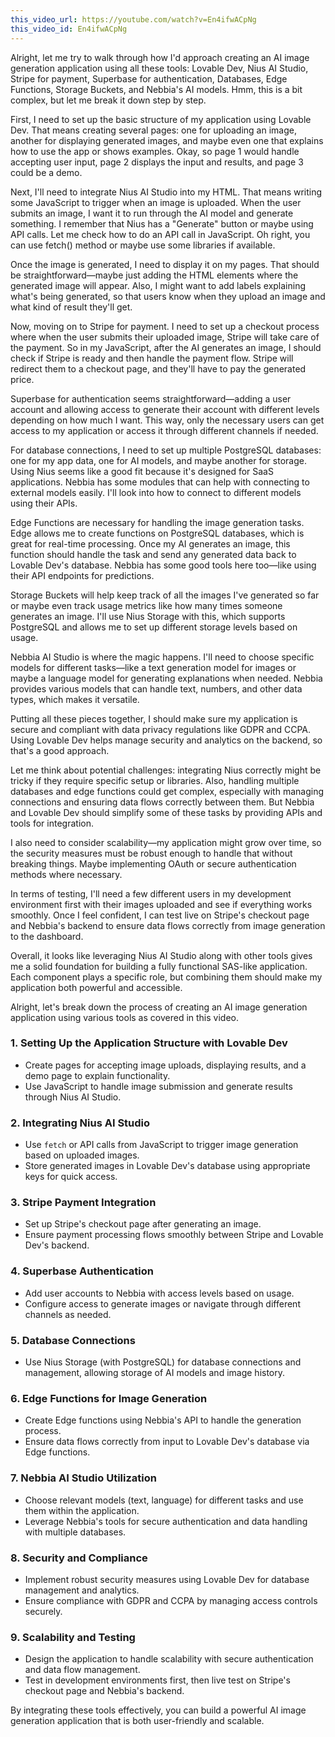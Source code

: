 ```yaml
---
this_video_url: https://youtube.com/watch?v=En4ifwACpNg
this_video_id: En4ifwACpNg
---
```

<think>
Alright, let me try to walk through how I'd approach creating an AI image generation application using all these tools: Lovable Dev, Nius AI Studio, Stripe for payment, Superbase for authentication, Databases, Edge Functions, Storage Buckets, and Nebbia's AI models. Hmm, this is a bit complex, but let me break it down step by step.

First, I need to set up the basic structure of my application using Lovable Dev. That means creating several pages: one for uploading an image, another for displaying generated images, and maybe even one that explains how to use the app or shows examples. Okay, so page 1 would handle accepting user input, page 2 displays the input and results, and page 3 could be a demo.

Next, I'll need to integrate Nius AI Studio into my HTML. That means writing some JavaScript to trigger when an image is uploaded. When the user submits an image, I want it to run through the AI model and generate something. I remember that Nius has a "Generate" button or maybe using API calls. Let me check how to do an API call in JavaScript. Oh right, you can use fetch() method or maybe use some libraries if available.

Once the image is generated, I need to display it on my pages. That should be straightforward—maybe just adding the HTML elements where the generated image will appear. Also, I might want to add labels explaining what's being generated, so that users know when they upload an image and what kind of result they'll get.

Now, moving on to Stripe for payment. I need to set up a checkout process where when the user submits their uploaded image, Stripe will take care of the payment. So in my JavaScript, after the AI generates an image, I should check if Stripe is ready and then handle the payment flow. Stripe will redirect them to a checkout page, and they'll have to pay the generated price.

Superbase for authentication seems straightforward—adding a user account and allowing access to generate their account with different levels depending on how much I want. This way, only the necessary users can get access to my application or access it through different channels if needed.

For database connections, I need to set up multiple PostgreSQL databases: one for my app data, one for AI models, and maybe another for storage. Using Nius seems like a good fit because it's designed for SaaS applications. Nebbia has some modules that can help with connecting to external models easily. I'll look into how to connect to different models using their APIs.

Edge Functions are necessary for handling the image generation tasks. Edge allows me to create functions on PostgreSQL databases, which is great for real-time processing. Once my AI generates an image, this function should handle the task and send any generated data back to Lovable Dev's database. Nebbia has some good tools here too—like using their API endpoints for predictions.

Storage Buckets will help keep track of all the images I've generated so far or maybe even track usage metrics like how many times someone generates an image. I'll use Nius Storage with this, which supports PostgreSQL and allows me to set up different storage levels based on usage.

Nebbia AI Studio is where the magic happens. I'll need to choose specific models for different tasks—like a text generation model for images or maybe a language model for generating explanations when needed. Nebbia provides various models that can handle text, numbers, and other data types, which makes it versatile.

Putting all these pieces together, I should make sure my application is secure and compliant with data privacy regulations like GDPR and CCPA. Using Lovable Dev helps manage security and analytics on the backend, so that's a good approach.

Let me think about potential challenges: integrating Nius correctly might be tricky if they require specific setup or libraries. Also, handling multiple databases and edge functions could get complex, especially with managing connections and ensuring data flows correctly between them. But Nebbia and Lovable Dev should simplify some of these tasks by providing APIs and tools for integration.

I also need to consider scalability—my application might grow over time, so the security measures must be robust enough to handle that without breaking things. Maybe implementing OAuth or secure authentication methods where necessary.

In terms of testing, I'll need a few different users in my development environment first with their images uploaded and see if everything works smoothly. Once I feel confident, I can test live on Stripe's checkout page and Nebbia's backend to ensure data flows correctly from image generation to the dashboard.

Overall, it looks like leveraging Nius AI Studio along with other tools gives me a solid foundation for building a fully functional SAS-like application. Each component plays a specific role, but combining them should make my application both powerful and accessible.
</think>

Alright, let's break down the process of creating an AI image generation application using various tools as covered in this video.

### 1. **Setting Up the Application Structure with Lovable Dev**
   - Create pages for accepting image uploads, displaying results, and a demo page to explain functionality.
   - Use JavaScript to handle image submission and generate results through Nius AI Studio.

### 2. **Integrating Nius AI Studio**
   - Use `fetch` or API calls from JavaScript to trigger image generation based on uploaded images.
   - Store generated images in Lovable Dev's database using appropriate keys for quick access.

### 3. **Stripe Payment Integration**
   - Set up Stripe's checkout page after generating an image.
   - Ensure payment processing flows smoothly between Stripe and Lovable Dev's backend.

### 4. **Superbase Authentication**
   - Add user accounts to Nebbia with access levels based on usage.
   - Configure access to generate images or navigate through different channels as needed.

### 5. **Database Connections**
   - Use Nius Storage (with PostgreSQL) for database connections and management, allowing storage of AI models and image history.

### 6. **Edge Functions for Image Generation**
   - Create Edge functions using Nebbia's API to handle the generation process.
   - Ensure data flows correctly from input to Lovable Dev's database via Edge functions.

### 7. **Nebbia AI Studio Utilization**
   - Choose relevant models (text, language) for different tasks and use them within the application.
   - Leverage Nebbia's tools for secure authentication and data handling with multiple databases.

### 8. **Security and Compliance**
   - Implement robust security measures using Lovable Dev for database management and analytics.
   - Ensure compliance with GDPR and CCPA by managing access controls securely.

### 9. **Scalability and Testing**
   - Design the application to handle scalability with secure authentication and data flow management.
   - Test in development environments first, then live test on Stripe's checkout page and Nebbia's backend.

By integrating these tools effectively, you can build a powerful AI image generation application that is both user-friendly and scalable.
